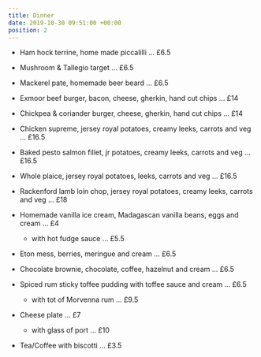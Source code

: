 ```yaml
---
title: Dinner
date: 2019-10-30 09:51:00 +00:00
position: 2
---
```


* Ham hock terrine, home made piccalilli ... £6.5

* Mushroom & Tallegio target ... £6.5

* Mackerel pate, homemade beer beard ... £6.5


* Exmoor beef burger, bacon, cheese, gherkin, hand cut chips ... £14

* Chickpea & coriander burger, cheese, gherkin, hand cut chips ... £14

* Chicken supreme, jersey royal potatoes, creamy leeks, carrots and veg ... £16.5

* Baked pesto salmon fillet, jr potatoes, creamy leeks, carrots and veg ... £16.5

* Whole plaice, jersey royal potatoes, leeks, carrots and veg ... £16.5

* Rackenford lamb loin chop, jersey royal potatoes, creamy leeks, carrots and veg ... £18


* Homemade vanilla ice cream, Madagascan vanilla beans, eggs and cream ... £4

  * with hot fudge sauce ... £5.5

* Eton mess, berries, meringue and cream ... £6.5

* Chocolate brownie, chocolate, coffee, hazelnut and cream ... £6.5

* Spiced rum sticky toffee pudding with toffee sauce and cream ... £6.5

  * with tot of Morvenna rum ... £9.5

* Cheese plate ... £7

  * with glass of port ... £10

* Tea/Coffee with biscotti ... £3.5
